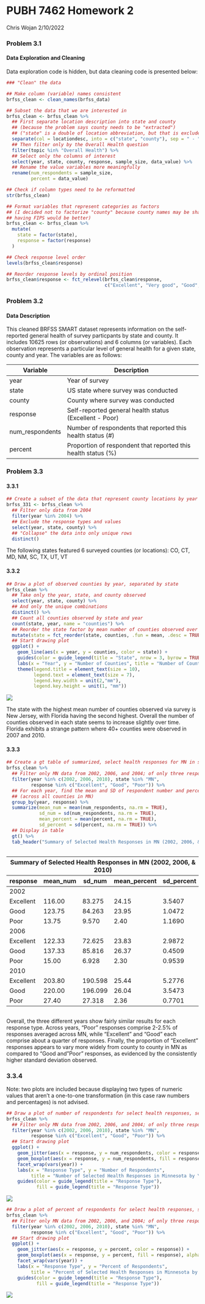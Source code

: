 PUBH 7462 Homework 2
================
Chris Wojan
2/10/2022

### Problem 3.1

#### Data Exploration and Cleaning

Data exploration code is hidden, but data cleaning code is presented
below:

``` r
### "Clean" the data

## Make column (variable) names consistent
brfss_clean <- clean_names(brfss_data) 

## Subset the data that we are interested in
brfss_clean <- brfss_clean %>%
  ## First separate location description into state and county
  ## (because the problem says county needs to be "extracted")
  ## ("state" is a double of location abbreviation, but that is excluded later)
  separate(col = locationdesc, into = c("state", "county"), sep = " - ") %>% 
  ## Then filter only by the Overall Health question
  filter(topic %in% "Overall Health") %>%
  ## Select only the columns of interest
  select(year, state, county, response, sample_size, data_value) %>%
  ## Rename the value variables more meaningfully
  rename(num_respondents = sample_size,
         percent = data_value)

## Check if column types need to be reformatted
str(brfss_clean)

## Format variables that represent categories as factors
## (I decided not to factorize "county" because county names may be shared across states,
## having FIPS would be better)
brfss_clean <- brfss_clean %>%
  mutate(
    state = factor(state),
    response = factor(response)
  )

## Check response level order
levels(brfss_clean$response)

## Reorder response levels by ordinal position
brfss_clean$response <- fct_relevel(brfss_clean$response, 
                                    c("Excellent", "Very good", "Good", "Fair", "Poor"))
```

### Problem 3.2

#### Data Description

This cleaned BRFSS SMART dataset represents information on the
self-reported general health of survey particpants by state and county.
It includes 10625 rows (or observations) and 6 columns (or variables).
Each observation represents a particular level of general health for a
given state, county and year. The variables are as follows:

| Variable        | Description                                                   |
|-----------------|---------------------------------------------------------------|
| year            | Year of survey                                                |
| state           | US state where survey was conducted                           |
| county          | County where survey was conducted                             |
| response        | Self-reported general health status (Excellent - Poor)        |
| num_respondents | Number of respondents that reported this health status (#)    |
| percent         | Proportion of respondent that reported this health status (%) |

### Problem 3.3

#### 3.3.1

``` r
## Create a subset of the data that represent county locations by year and state
brfss_331 <- brfss_clean %>%
  ## Filter only data from 2004
  filter(year %in% 2004) %>%
  ## Exclude the response types and values
  select(year, state, county) %>%
  ## "Collapse" the data into only unique rows
  distinct()
```

The following states featured 6 surveyed counties (or locations): CO,
CT, MD, NM, SC, TX, UT, VT

#### 3.3.2

``` r
## Draw a plot of observed counties by year, separated by state
brfss_clean %>%
  ## Take only the year, state, and county observed
  select(year, state, county) %>% 
  ## And only the unique combinations
  distinct() %>%
  ## Count all counties observed by state and year
  count(state, year, name = "counties") %>%
  ## Reorder the state factor by mean number of counties observed over time
  mutate(state = fct_reorder(state, counties, .fun = mean, .desc = TRUE)) %>%
  ## Start drawing plot
  ggplot() +
    geom_line(aes(x = year, y = counties, color = state)) +
    guides(color = guide_legend(title = "State", nrow = 3, byrow = TRUE)) +
    labs(x = "Year", y = "Number of Counties", title = "Number of Counties Observed by Year") +
    theme(legend.title = element_text(size = 10),
          legend.text = element_text(size = 7),
          legend.key.width = unit(2,"mm"),
          legend.key.height = unit(1, "mm"))
```

![](pubh7462_hw2_wojan_files/figure-gfm/prob_3.3.2-1.png)<!-- -->

The state with the highest mean number of counties observed via survey
is New Jersey, with Florida having the second highest. Overall the
number of counties observed in each state seems to increase slightly
over time. Florida exhibits a strange pattern where 40+ counties were
observed in 2007 and 2010.

#### 3.3.3

``` r
## Create a gt table of summarized, select health responses for MN in select years
brfss_clean %>%
  ## Filter only MN data from 2002, 2006, and 2004; of only three response types
  filter(year %in% c(2002, 2006, 2010), state %in% "MN", 
         response %in% c("Excellent", "Good", "Poor")) %>%
  ## For each year, find the mean and SD of respondent number and percent for each response type
  ## (across all counties in MN)
  group_by(year, response) %>%
  summarize(mean_num = mean(num_respondents, na.rm = TRUE),
            sd_num = sd(num_respondents, na.rm = TRUE),
            mean_percent = mean(percent, na.rm = TRUE),
            sd_percent = sd(percent, na.rm = TRUE)) %>%
  ## Display in table
  gt() %>%
  tab_header("Summary of Selected Health Responses in MN (2002, 2006, & 2010)")
```

<div id="hvnaxhluuv" style="overflow-x:auto;overflow-y:auto;width:auto;height:auto;">
<style>html {
  font-family: -apple-system, BlinkMacSystemFont, 'Segoe UI', Roboto, Oxygen, Ubuntu, Cantarell, 'Helvetica Neue', 'Fira Sans', 'Droid Sans', Arial, sans-serif;
}

#hvnaxhluuv .gt_table {
  display: table;
  border-collapse: collapse;
  margin-left: auto;
  margin-right: auto;
  color: #333333;
  font-size: 16px;
  font-weight: normal;
  font-style: normal;
  background-color: #FFFFFF;
  width: auto;
  border-top-style: solid;
  border-top-width: 2px;
  border-top-color: #A8A8A8;
  border-right-style: none;
  border-right-width: 2px;
  border-right-color: #D3D3D3;
  border-bottom-style: solid;
  border-bottom-width: 2px;
  border-bottom-color: #A8A8A8;
  border-left-style: none;
  border-left-width: 2px;
  border-left-color: #D3D3D3;
}

#hvnaxhluuv .gt_heading {
  background-color: #FFFFFF;
  text-align: center;
  border-bottom-color: #FFFFFF;
  border-left-style: none;
  border-left-width: 1px;
  border-left-color: #D3D3D3;
  border-right-style: none;
  border-right-width: 1px;
  border-right-color: #D3D3D3;
}

#hvnaxhluuv .gt_title {
  color: #333333;
  font-size: 125%;
  font-weight: initial;
  padding-top: 4px;
  padding-bottom: 4px;
  border-bottom-color: #FFFFFF;
  border-bottom-width: 0;
}

#hvnaxhluuv .gt_subtitle {
  color: #333333;
  font-size: 85%;
  font-weight: initial;
  padding-top: 0;
  padding-bottom: 6px;
  border-top-color: #FFFFFF;
  border-top-width: 0;
}

#hvnaxhluuv .gt_bottom_border {
  border-bottom-style: solid;
  border-bottom-width: 2px;
  border-bottom-color: #D3D3D3;
}

#hvnaxhluuv .gt_col_headings {
  border-top-style: solid;
  border-top-width: 2px;
  border-top-color: #D3D3D3;
  border-bottom-style: solid;
  border-bottom-width: 2px;
  border-bottom-color: #D3D3D3;
  border-left-style: none;
  border-left-width: 1px;
  border-left-color: #D3D3D3;
  border-right-style: none;
  border-right-width: 1px;
  border-right-color: #D3D3D3;
}

#hvnaxhluuv .gt_col_heading {
  color: #333333;
  background-color: #FFFFFF;
  font-size: 100%;
  font-weight: normal;
  text-transform: inherit;
  border-left-style: none;
  border-left-width: 1px;
  border-left-color: #D3D3D3;
  border-right-style: none;
  border-right-width: 1px;
  border-right-color: #D3D3D3;
  vertical-align: bottom;
  padding-top: 5px;
  padding-bottom: 6px;
  padding-left: 5px;
  padding-right: 5px;
  overflow-x: hidden;
}

#hvnaxhluuv .gt_column_spanner_outer {
  color: #333333;
  background-color: #FFFFFF;
  font-size: 100%;
  font-weight: normal;
  text-transform: inherit;
  padding-top: 0;
  padding-bottom: 0;
  padding-left: 4px;
  padding-right: 4px;
}

#hvnaxhluuv .gt_column_spanner_outer:first-child {
  padding-left: 0;
}

#hvnaxhluuv .gt_column_spanner_outer:last-child {
  padding-right: 0;
}

#hvnaxhluuv .gt_column_spanner {
  border-bottom-style: solid;
  border-bottom-width: 2px;
  border-bottom-color: #D3D3D3;
  vertical-align: bottom;
  padding-top: 5px;
  padding-bottom: 5px;
  overflow-x: hidden;
  display: inline-block;
  width: 100%;
}

#hvnaxhluuv .gt_group_heading {
  padding: 8px;
  color: #333333;
  background-color: #FFFFFF;
  font-size: 100%;
  font-weight: initial;
  text-transform: inherit;
  border-top-style: solid;
  border-top-width: 2px;
  border-top-color: #D3D3D3;
  border-bottom-style: solid;
  border-bottom-width: 2px;
  border-bottom-color: #D3D3D3;
  border-left-style: none;
  border-left-width: 1px;
  border-left-color: #D3D3D3;
  border-right-style: none;
  border-right-width: 1px;
  border-right-color: #D3D3D3;
  vertical-align: middle;
}

#hvnaxhluuv .gt_empty_group_heading {
  padding: 0.5px;
  color: #333333;
  background-color: #FFFFFF;
  font-size: 100%;
  font-weight: initial;
  border-top-style: solid;
  border-top-width: 2px;
  border-top-color: #D3D3D3;
  border-bottom-style: solid;
  border-bottom-width: 2px;
  border-bottom-color: #D3D3D3;
  vertical-align: middle;
}

#hvnaxhluuv .gt_from_md > :first-child {
  margin-top: 0;
}

#hvnaxhluuv .gt_from_md > :last-child {
  margin-bottom: 0;
}

#hvnaxhluuv .gt_row {
  padding-top: 8px;
  padding-bottom: 8px;
  padding-left: 5px;
  padding-right: 5px;
  margin: 10px;
  border-top-style: solid;
  border-top-width: 1px;
  border-top-color: #D3D3D3;
  border-left-style: none;
  border-left-width: 1px;
  border-left-color: #D3D3D3;
  border-right-style: none;
  border-right-width: 1px;
  border-right-color: #D3D3D3;
  vertical-align: middle;
  overflow-x: hidden;
}

#hvnaxhluuv .gt_stub {
  color: #333333;
  background-color: #FFFFFF;
  font-size: 100%;
  font-weight: initial;
  text-transform: inherit;
  border-right-style: solid;
  border-right-width: 2px;
  border-right-color: #D3D3D3;
  padding-left: 12px;
}

#hvnaxhluuv .gt_summary_row {
  color: #333333;
  background-color: #FFFFFF;
  text-transform: inherit;
  padding-top: 8px;
  padding-bottom: 8px;
  padding-left: 5px;
  padding-right: 5px;
}

#hvnaxhluuv .gt_first_summary_row {
  padding-top: 8px;
  padding-bottom: 8px;
  padding-left: 5px;
  padding-right: 5px;
  border-top-style: solid;
  border-top-width: 2px;
  border-top-color: #D3D3D3;
}

#hvnaxhluuv .gt_grand_summary_row {
  color: #333333;
  background-color: #FFFFFF;
  text-transform: inherit;
  padding-top: 8px;
  padding-bottom: 8px;
  padding-left: 5px;
  padding-right: 5px;
}

#hvnaxhluuv .gt_first_grand_summary_row {
  padding-top: 8px;
  padding-bottom: 8px;
  padding-left: 5px;
  padding-right: 5px;
  border-top-style: double;
  border-top-width: 6px;
  border-top-color: #D3D3D3;
}

#hvnaxhluuv .gt_striped {
  background-color: rgba(128, 128, 128, 0.05);
}

#hvnaxhluuv .gt_table_body {
  border-top-style: solid;
  border-top-width: 2px;
  border-top-color: #D3D3D3;
  border-bottom-style: solid;
  border-bottom-width: 2px;
  border-bottom-color: #D3D3D3;
}

#hvnaxhluuv .gt_footnotes {
  color: #333333;
  background-color: #FFFFFF;
  border-bottom-style: none;
  border-bottom-width: 2px;
  border-bottom-color: #D3D3D3;
  border-left-style: none;
  border-left-width: 2px;
  border-left-color: #D3D3D3;
  border-right-style: none;
  border-right-width: 2px;
  border-right-color: #D3D3D3;
}

#hvnaxhluuv .gt_footnote {
  margin: 0px;
  font-size: 90%;
  padding: 4px;
}

#hvnaxhluuv .gt_sourcenotes {
  color: #333333;
  background-color: #FFFFFF;
  border-bottom-style: none;
  border-bottom-width: 2px;
  border-bottom-color: #D3D3D3;
  border-left-style: none;
  border-left-width: 2px;
  border-left-color: #D3D3D3;
  border-right-style: none;
  border-right-width: 2px;
  border-right-color: #D3D3D3;
}

#hvnaxhluuv .gt_sourcenote {
  font-size: 90%;
  padding: 4px;
}

#hvnaxhluuv .gt_left {
  text-align: left;
}

#hvnaxhluuv .gt_center {
  text-align: center;
}

#hvnaxhluuv .gt_right {
  text-align: right;
  font-variant-numeric: tabular-nums;
}

#hvnaxhluuv .gt_font_normal {
  font-weight: normal;
}

#hvnaxhluuv .gt_font_bold {
  font-weight: bold;
}

#hvnaxhluuv .gt_font_italic {
  font-style: italic;
}

#hvnaxhluuv .gt_super {
  font-size: 65%;
}

#hvnaxhluuv .gt_footnote_marks {
  font-style: italic;
  font-weight: normal;
  font-size: 65%;
}
</style>
<table class="gt_table">
  <thead class="gt_header">
    <tr>
      <th colspan="5" class="gt_heading gt_title gt_font_normal gt_bottom_border" style>Summary of Selected Health Responses in MN (2002, 2006, &amp; 2010)</th>
    </tr>
    
  </thead>
  <thead class="gt_col_headings">
    <tr>
      <th class="gt_col_heading gt_columns_bottom_border gt_center" rowspan="1" colspan="1">response</th>
      <th class="gt_col_heading gt_columns_bottom_border gt_right" rowspan="1" colspan="1">mean_num</th>
      <th class="gt_col_heading gt_columns_bottom_border gt_right" rowspan="1" colspan="1">sd_num</th>
      <th class="gt_col_heading gt_columns_bottom_border gt_right" rowspan="1" colspan="1">mean_percent</th>
      <th class="gt_col_heading gt_columns_bottom_border gt_right" rowspan="1" colspan="1">sd_percent</th>
    </tr>
  </thead>
  <tbody class="gt_table_body">
    <tr class="gt_group_heading_row">
      <td colspan="5" class="gt_group_heading">2002</td>
    </tr>
    <tr><td class="gt_row gt_center">Excellent</td>
<td class="gt_row gt_right">116.00</td>
<td class="gt_row gt_right">83.275</td>
<td class="gt_row gt_right">24.15</td>
<td class="gt_row gt_right">3.5407</td></tr>
    <tr><td class="gt_row gt_center">Good</td>
<td class="gt_row gt_right">123.75</td>
<td class="gt_row gt_right">84.263</td>
<td class="gt_row gt_right">23.95</td>
<td class="gt_row gt_right">1.0472</td></tr>
    <tr><td class="gt_row gt_center">Poor</td>
<td class="gt_row gt_right">13.75</td>
<td class="gt_row gt_right">9.570</td>
<td class="gt_row gt_right">2.40</td>
<td class="gt_row gt_right">1.1690</td></tr>
    <tr class="gt_group_heading_row">
      <td colspan="5" class="gt_group_heading">2006</td>
    </tr>
    <tr><td class="gt_row gt_center">Excellent</td>
<td class="gt_row gt_right">122.33</td>
<td class="gt_row gt_right">72.625</td>
<td class="gt_row gt_right">23.83</td>
<td class="gt_row gt_right">2.9872</td></tr>
    <tr><td class="gt_row gt_center">Good</td>
<td class="gt_row gt_right">137.33</td>
<td class="gt_row gt_right">85.816</td>
<td class="gt_row gt_right">26.37</td>
<td class="gt_row gt_right">0.4509</td></tr>
    <tr><td class="gt_row gt_center">Poor</td>
<td class="gt_row gt_right">15.00</td>
<td class="gt_row gt_right">6.928</td>
<td class="gt_row gt_right">2.30</td>
<td class="gt_row gt_right">0.9539</td></tr>
    <tr class="gt_group_heading_row">
      <td colspan="5" class="gt_group_heading">2010</td>
    </tr>
    <tr><td class="gt_row gt_center">Excellent</td>
<td class="gt_row gt_right">203.80</td>
<td class="gt_row gt_right">190.598</td>
<td class="gt_row gt_right">25.44</td>
<td class="gt_row gt_right">5.2776</td></tr>
    <tr><td class="gt_row gt_center">Good</td>
<td class="gt_row gt_right">220.00</td>
<td class="gt_row gt_right">196.099</td>
<td class="gt_row gt_right">26.04</td>
<td class="gt_row gt_right">3.5473</td></tr>
    <tr><td class="gt_row gt_center">Poor</td>
<td class="gt_row gt_right">27.40</td>
<td class="gt_row gt_right">27.318</td>
<td class="gt_row gt_right">2.36</td>
<td class="gt_row gt_right">0.7701</td></tr>
  </tbody>
  
  
</table>
</div>

Overall, the three different years show fairly similar results for each
response type. Across years, “Poor” responses comprise 2-2.5% of
responses averaged across MN, while “Excellent” and “Good” each comprise
about a quarter of responses. Finally, the proportion of “Excellent”
responses appears to vary more widely from county to county in MN as
compared to “Good and”Poor” responses, as evidenced by the consistently
higher standard deviation observed.

### 3.3.4

Note: two plots are included because displaying two types of numeric
values that aren’t a one-to-one transformation (in this case raw numbers
and percentages) is not advised.

``` r
## Draw a plot of number of respondents for select health responses, select years, in MN
brfss_clean %>%
  ## Filter only MN data from 2002, 2006, and 2004; of only three response types
  filter(year %in% c(2002, 2006, 2010), state %in% "MN", 
         response %in% c("Excellent", "Good", "Poor")) %>%
  ## Start drawing plot
  ggplot() +
    geom_jitter(aes(x = response, y = num_respondents, color = response)) +
    geom_boxplot(aes(x = response, y = num_respondents, fill = response), alpha = 0.4) +
    facet_wrap(vars(year)) +
    labs(x = "Response Type", y = "Number of Respondents", 
         title = "Number of Selected Health Responses in Minnesota by Year") +
    guides(color = guide_legend(title = "Response Type"),
           fill = guide_legend(title = "Response Type"))
```

![](pubh7462_hw2_wojan_files/figure-gfm/prob_3.3.4-1.png)<!-- -->

``` r
## Draw a plot of percent of respondents for select health responses, select years, in MN
brfss_clean %>%
  ## Filter only MN data from 2002, 2006, and 2004; of only three response types
  filter(year %in% c(2002, 2006, 2010), state %in% "MN", 
         response %in% c("Excellent", "Good", "Poor")) %>%
  ## Start drawing plot
  ggplot() +
    geom_jitter(aes(x = response, y = percent, color = response)) +
    geom_boxplot(aes(x = response, y = percent, fill = response), alpha = 0.4) +
    facet_wrap(vars(year)) +
    labs(x = "Response Type", y = "Percent of Respondents", 
         title = "Percent of Selected Health Responses in Minnesota by Year") +
    guides(color = guide_legend(title = "Response Type"),
           fill = guide_legend(title = "Response Type"))
```

![](pubh7462_hw2_wojan_files/figure-gfm/prob_3.3.4-2.png)<!-- -->
